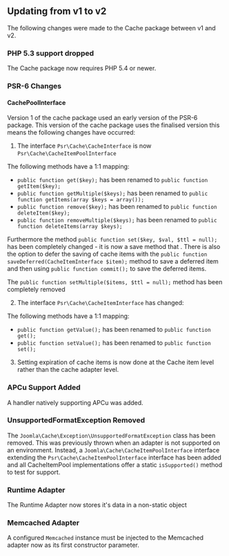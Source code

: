 ## Updating from v1 to v2

The following changes were made to the Cache package between v1 and v2.

### PHP 5.3 support dropped

The Cache package now requires PHP 5.4 or newer.

### PSR-6 Changes
#### CachePoolInterface

Version 1 of the cache package used an early version of the PSR-6 package.
This version of the cache package uses the finalised version this means the
following changes have occurred:

1. The interface `Psr\Cache\CacheInterface` is now  `Psr\Cache\CacheItemPoolInterface`

The following methods have a 1:1 mapping:
  * `public function get($key);` has been renamed to `public function getItem($key);`
  * `public function getMultiple($keys);` has been renamed to `public function getItems(array $keys = array());`
  * `public function remove($key);` has been renamed to `public function deleteItem($key);`
  * `public function removeMultiple($keys);` has been renamed to `public function deleteItems(array $keys);`

Furthermore the method `public function set($key, $val, $ttl = null);` has been completely changed - it is now
a save method that . There is also the option to defer the saving of cache items with the
`public function saveDeferred(CacheItemInterface $item);` method to save a deferred item and then using
`public function commit();` to save the deferred items.

The `public function setMultiple($items, $ttl = null);` method has been completely removed

2. The interface `Psr\Cache\CacheItemInterface` has changed:

The following methods have a 1:1 mapping:
  * `public function getValue();` has been renamed to `public function get();`
  * `public function setValue();` has been renamed to `public function set();`

3. Setting expiration of cache items is now done at the Cache item level rather than the cache adapter level.

### APCu Support Added

A handler natively supporting APCu was added.

### UnsupportedFormatException Removed

The `Joomla\Cache\Exception\UnsupportedFormatException` class has been removed. This was previously thrown when an adapter is not
supported on an environment. Instead, a `Joomla\Cache\CacheItemPoolInterface` interface extending the `Psr\Cache\CacheItemPoolInterface`
interface has been added and all CacheItemPool implementations offer a static `isSupported()` method to test for support.

### Runtime Adapter

The Runtime Adapter now stores it's data in a non-static object

### Memcached Adapter

A configured `Memcached` instance must be injected to the Memcached adapter now as its first constructor parameter.
